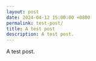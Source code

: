 ```yaml
---
layout: post
date: 2024-04-12 15:00:00 +0800
permalink: test-post/
title: A test post
description: A test post.
---
```


A test post.
